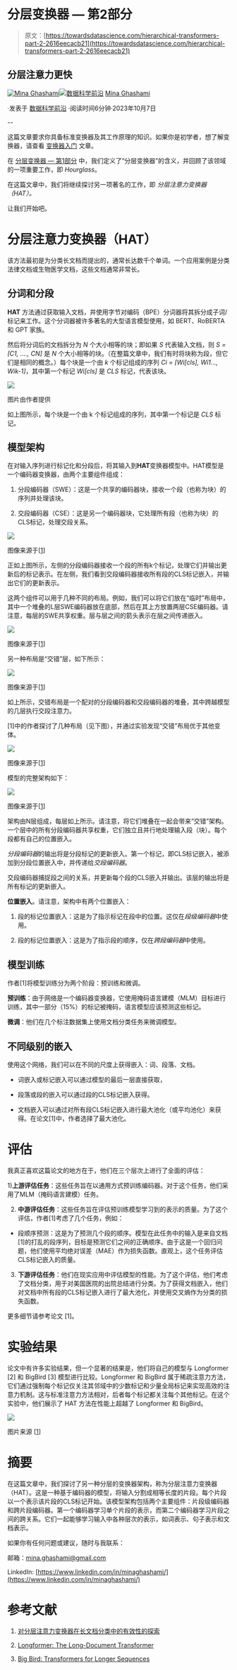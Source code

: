 # 分层变换器 — 第2部分

> 原文：[https://towardsdatascience.com/hierarchical-transformers-part-2-2616eecacb21](https://towardsdatascience.com/hierarchical-transformers-part-2-2616eecacb21)

## 分层注意力更快

[](https://medium.com/@mina.ghashami?source=post_page-----2616eecacb21--------------------------------)[![Mina Ghashami](../Images/745f53b94f5667a485299b49913c7a21.png)](https://medium.com/@mina.ghashami?source=post_page-----2616eecacb21--------------------------------)[](https://towardsdatascience.com/?source=post_page-----2616eecacb21--------------------------------)[![数据科学前沿](../Images/a6ff2676ffcc0c7aad8aaf1d79379785.png)](https://towardsdatascience.com/?source=post_page-----2616eecacb21--------------------------------) [Mina Ghashami](https://medium.com/@mina.ghashami?source=post_page-----2616eecacb21--------------------------------)

·发表于 [数据科学前沿](https://towardsdatascience.com/?source=post_page-----2616eecacb21--------------------------------) ·阅读时间6分钟·2023年10月7日

--

这篇文章要求你具备标准变换器及其工作原理的知识。如果你是初学者，想了解变换器，请查看 [变换器入门](https://medium.com/p/4deaf9b199f9/edit) 文章。

在 [分层变换器 — 第1部分](https://medium.com/towards-data-science/hierarchical-transformers-54f6d59fa8fc) 中，我们定义了“分层变换器”的含义，并回顾了该领域的一项重要工作，即 *Hourglass*。

在这篇文章中，我们将继续探讨另一项著名的工作，即 *分层注意力变换器（HAT）。*

让我们开始吧。

# 分层注意力变换器（HAT）

该方法最初是为分类长文档而提出的，通常长达数千个单词。一个应用案例是分类法律文档或生物医学文档，这些文档通常非常长。

## 分词和分段

**HAT** 方法通过获取输入文档，并使用字节对编码（BPE）分词器将其拆分成子词/标记来工作。这个分词器被许多著名的大型语言模型使用，如 BERT、RoBERTA 和 GPT 家族。

然后将分词后的文档拆分为 *N* 个大小相等的块；即如果 *S* 代表输入文档，则 *S = [C1, …., CN]* 是 *N* 个大小相等的块。（在整篇文章中，我们有时将块称为段，但它们是相同的概念。）每个块是一个由 *k* 个标记组成的序列 *Ci = [Wi[cls], Wi1…, Wik-1]*，其中第一个标记 *Wi[cls]* 是 *CLS* 标记，代表该块。

![](../Images/e8e9433b29ed4e664313d30c3955b06e.png)

图片由作者提供

如上图所示，每个块是一个由 k 个标记组成的序列，其中第一个标记是 *CLS* 标记。

## **模型架构**

在对输入序列进行标记化和分段后，将其输入到**HAT**变换器模型中。HAT模型是一个编码器变换器，由两个主要组件组成：

1.  分段编码器（SWE）：这是一个共享的编码器块，接收一个段（也称为块）的序列并处理该块。

1.  交段编码器（CSE）：这是另一个编码器块，它处理所有段（也称为块）的CLS标记，处理交段关系。

![](../Images/cfab73a0c1cf70f783fc88686522180a.png)

图像来源于[[1](https://arxiv.org/abs/2210.05529)]

正如上图所示，左侧的分段编码器接收一个段的所有k个标记，处理它们并输出更新后的标记表示。在左侧，我们看到交段编码器接收所有段的CLS标记嵌入，并输出它们的更新表示。

这两个组件可以用于几种不同的布局。例如，我们可以将它们放在“临时”布局中，其中一个堆叠的L层SWE编码器放在底部，然后在其上方放置两层CSE编码器。请注意，每层的SWE共享权重。层与层之间的箭头表示在层之间传递嵌入。

![](../Images/73c498ae9fb022b908d5b55984497acf.png)

图像来源于[[1](https://arxiv.org/abs/2210.05529)]

另一种布局是“交错”层，如下所示：

![](../Images/7859404a727d2444761c021c46d2660a.png)

图像来源于[[1](https://arxiv.org/abs/2210.05529)]

如上所示，交错布局是一个配对的分段编码器和交段编码器的堆叠，其中跨越模型的几层执行交段注意力。

[1]中的作者探讨了几种布局（见下图），并通过实验发现“交错”布局优于其他变体。

![](../Images/b850a831f29ba46cf4607eb6a5b19d88.png)

图像来源于[[1](https://arxiv.org/abs/2210.05529)]

模型的完整架构如下：

![](../Images/3eb3d63c252fff650b8df34441cbf480.png)

图像来源于[[1](https://arxiv.org/abs/2210.05529)]

架构由N层组成，每层如上所示。请注意，将它们堆叠在一起会带来“交错”架构。一个层中的所有分段编码器共享权重，它们独立且并行地处理输入段（块）。每个段都有自己的位置嵌入。

*分段编码器*的输出将是分段标记的更新嵌入。第一个标记，即CLS标记嵌入，被添加到分段位置嵌入中，并传递给*交段编码器*。

交段编码器捕捉段之间的关系，并更新每个段的CLS嵌入并输出。该层的输出将是所有标记的更新嵌入。

**位置嵌入**。请注意，架构中有两个位置嵌入：

1.  段的标记位置嵌入：这是为了指示标记在段中的位置。这仅在*段级编码器*中使用。

1.  段的标记位置嵌入：这是为了指示段的顺序，仅在*跨段编码器*中使用。

## 模型训练

作者[1]将模型训练分为两个阶段：预训练和微调。

**预训练**：由于网络是一个编码器变换器，它使用掩码语言建模（MLM）目标进行训练，其中一部分（15%）的标记被掩码，语言模型应该预测这些标记。

**微调**：他们在几个标注数据集上使用文档分类任务来微调模型。

## 不同级别的嵌入

使用这个网络，我们可以在不同的尺度上获得嵌入：词、段落、文档。

+   词嵌入或标记嵌入可以通过模型的最后一层直接获取，

+   段落或段的嵌入可以通过段的CLS标记嵌入获得。

+   文档嵌入可以通过对所有段CLS标记嵌入进行最大池化（或平均池化）来获得。在论文[1]中，作者选择了最大池化。

# 评估

我真正喜欢这篇论文的地方在于，他们在三个层次上进行了全面的评估：

1)**上游评估任务**：这些任务旨在以通用方式预训练编码器。对于这个任务，他们采用了MLM（掩码语言建模）任务。

2) **中游评估任务**：这些任务旨在评估预训练模型学习到的表示的质量。为了这个评估，作者[1]考虑了几个任务，例如：

+   段顺序预测：这是为了预测几个段的顺序。模型在此任务中的输入是来自文档[1]的打乱的段序列，目标是预测它们之间的正确顺序。由于这是一个回归问题，他们使用平均绝对误差（MAE）作为损失函数。直观上，这个任务评估CLS标记嵌入的质量。

3) **下游评估任务**：他们在现实应用中评估模型的性能。为了这个评估，他们考虑了文档分类，用于对美国医院的出院总结进行分类。为了获得文档嵌入，他们对文档中所有段的CLS标记嵌入进行了最大池化，并使用交叉熵作为分类的损失函数。

更多细节请参考论文 [1]。

# 实验结果

论文中有许多实验结果，但一个显著的结果是，他们将自己的模型与 Longformer [2] 和 BigBird [3] 模型进行比较。Longformer 和 BigBird 属于稀疏注意力方法，它们通过强制每个标记仅关注其邻域中的少数标记和少量全局标记来实现高效的注意力机制。这与标准注意力方法相对，后者每个标记都关注每个其他标记。在这个实验中，他们展示了 HAT 方法在性能上超越了 Longformer 和 BigBird。

![](../Images/122a9ae9347af5715b0d6dd2ab0cbc05.png)

图片来源 [[1](https://arxiv.org/abs/2210.05529)]

# 摘要

在这篇文章中，我们探讨了另一种分层的变换器架构，称为分层注意力变换器（HAT）。这是一种基于编码器的模型，将输入分割成相等长度的片段。每个片段以一个表示该片段的CLS标记开始。该模型架构包括两个主要组件：片段级编码器和跨片段编码器。第一个编码器学习单个片段的表示，而第二个编码器学习片段之间的跨关系。它们一起能够学习输入中各种层次的表示，如词表示、句子表示和文档表示。

如果你有任何问题或建议，随时与我联系：

邮箱：mina.ghashami@gmail.com

LinkedIn: [https://www.linkedin.com/in/minaghashami/](https://www.linkedin.com/in/minaghashami/)

# 参考文献

1.  [对分层注意力变换器在长文档分类中的有效性的探索](https://arxiv.org/abs/2210.05529)

1.  [Longformer: The Long-Document Transformer](https://arxiv.org/abs/2004.05150)

1.  [Big Bird: Transformers for Longer Sequences](https://arxiv.org/abs/2007.14062)
